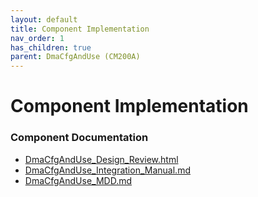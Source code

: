 ```yaml
---
layout: default
title: Component Implementation
nav_order: 1
has_children: true
parent: DmaCfgAndUse (CM200A)
---
```

# Component Implementation
### Component Documentation

- [DmaCfgAndUse_Design_Review.html](doc/DmaCfgAndUse_Design_Review.html)
- [DmaCfgAndUse_Integration_Manual.md](doc/DmaCfgAndUse_Integration_Manual.md)
- [DmaCfgAndUse_MDD.md](doc/DmaCfgAndUse_MDD.md)

